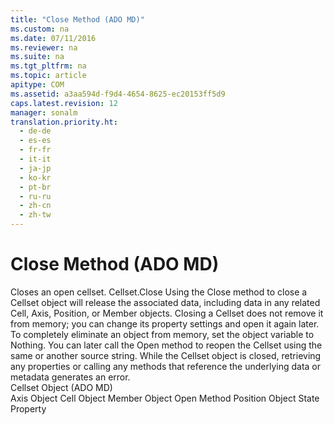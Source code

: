 ```yaml
---
title: "Close Method (ADO MD)"
ms.custom: na
ms.date: 07/11/2016
ms.reviewer: na
ms.suite: na
ms.tgt_pltfrm: na
ms.topic: article
apitype: COM
ms.assetid: a3aa594d-f9d4-4654-8625-ec20153ff5d9
caps.latest.revision: 12
manager: sonalm
translation.priority.ht: 
  - de-de
  - es-es
  - fr-fr
  - it-it
  - ja-jp
  - ko-kr
  - pt-br
  - ru-ru
  - zh-cn
  - zh-tw
---
```

# Close Method (ADO MD)
<?xml version="1.0" encoding="utf-8"?>
<developerReferenceWithSyntaxDocument xmlns="http://ddue.schemas.microsoft.com/authoring/2003/5" xmlns:xlink="http://www.w3.org/1999/xlink" xmlns:xsi="http://www.w3.org/2001/XMLSchema-instance" xsi:schemaLocation="http://ddue.schemas.microsoft.com/authoring/2003/5 http://dduestorage.blob.core.windows.net/ddueschema/developer.xsd">
  <introduction>
    <para>Closes an open cellset.</para>
  </introduction>
  <syntaxSection>
    <legacySyntax>
<parameterReference>Cellset</parameterReference><legacyBold>.Close</legacyBold></legacySyntax>
  </syntaxSection>
  <languageReferenceRemarks>
    <content>
      <para>Using the <unmanagedCodeEntityReference>Close</unmanagedCodeEntityReference> method to close a <legacyLink xlink:href="5e2452c0-cac0-49b2-8099-836c35794d50">Cellset</legacyLink> object will release the associated data, including data in any related <legacyLink xlink:href="dcc2f044-b785-4a29-9bc5-b673f66eedf9">Cell</legacyLink>, <legacyLink xlink:href="5f498c9a-b1e7-4e6e-9ae6-71eadaf9aada">Axis</legacyLink>, <legacyLink xlink:href="91eab784-3ce9-41d6-a840-9b0939ca0608">Position</legacyLink>, or <legacyLink xlink:href="3dedf755-0741-4c3f-8b4e-bff8ff8809c8">Member</legacyLink> objects. Closing a <unmanagedCodeEntityReference>Cellset</unmanagedCodeEntityReference> does not remove it from memory; you can change its property settings and open it again later. To completely eliminate an object from memory, set the object variable to <legacyBold>Nothing</legacyBold>.</para>
      <para>You can later call the <legacyLink xlink:href="a87d8080-a238-45e5-bc80-9a8625b3810f">Open</legacyLink> method to reopen the <unmanagedCodeEntityReference>Cellset</unmanagedCodeEntityReference> using the same or another source string. While the <unmanagedCodeEntityReference>Cellset</unmanagedCodeEntityReference> object is closed, retrieving any properties or calling any methods that reference the underlying data or metadata generates an error.</para>
    </content>
  </languageReferenceRemarks>
  <section>
    <title>Applies To</title>
    <content>
      <para>
        <link xlink:href="5e2452c0-cac0-49b2-8099-836c35794d50">Cellset Object (ADO MD)</link>
      </para>
    </content>
  </section>
  <relatedTopics>
<link xlink:href="5f498c9a-b1e7-4e6e-9ae6-71eadaf9aada">Axis Object</link>
<link xlink:href="dcc2f044-b785-4a29-9bc5-b673f66eedf9">Cell Object</link>
<link xlink:href="3dedf755-0741-4c3f-8b4e-bff8ff8809c8">Member Object</link>
<link xlink:href="a87d8080-a238-45e5-bc80-9a8625b3810f">Open Method</link>
<link xlink:href="91eab784-3ce9-41d6-a840-9b0939ca0608">Position Object</link>
<link xlink:href="06d480ca-9eb6-4570-a45d-a73539bddd32">State Property</link>
</relatedTopics>
</developerReferenceWithSyntaxDocument>